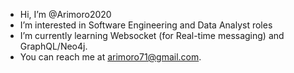- Hi, I’m @Arimoro2020
- I’m interested in Software Engineering and Data Analyst roles
- I’m currently learning Websocket (for Real-time messaging) and GraphQL/Neo4j.
- You can reach me at arimoro71@gmail.com.


